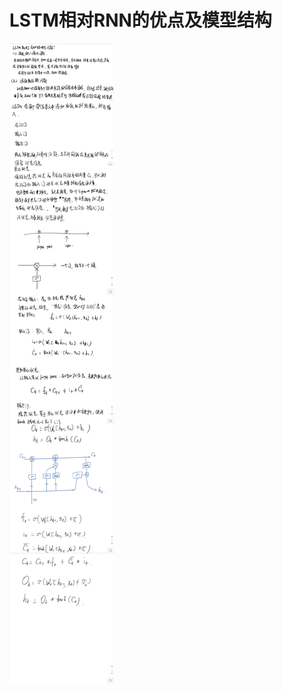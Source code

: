 # LSTM相对RNN的优点及模型结构

![](https://github.com/Deep-Learning-Studyroom/offer/blob/master/pictures/lstm.jpg) 